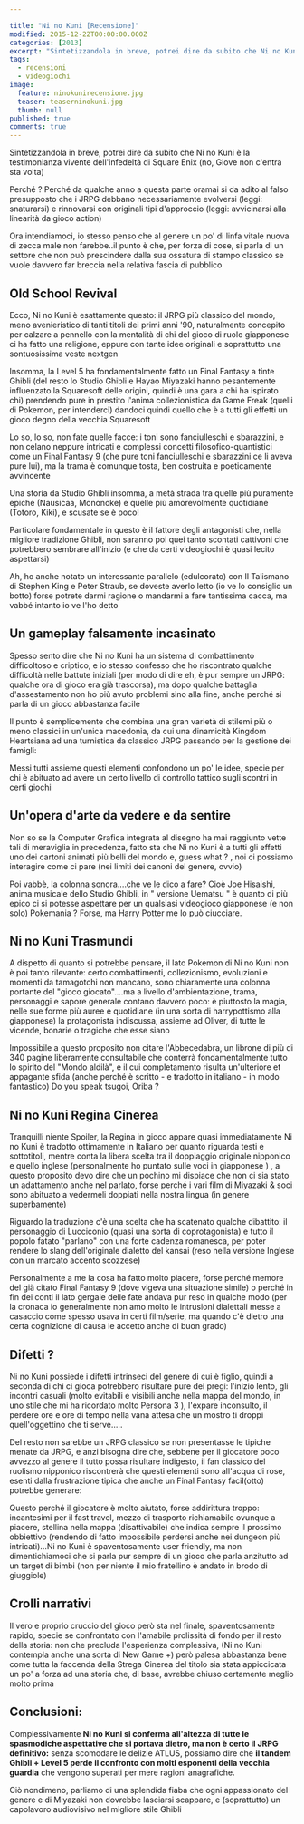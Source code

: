 ```yaml
---

title: "Ni no Kuni [Recensione]"
modified: 2015-12-22T00:00:00.000Z
categories: [2013]
excerpt: "Sintetizzandola in breve, potrei dire da subito che Ni no Kuni è la testimonianza vivente dell'..."
tags: 
  - recensioni
  - videogiochi
image: 
  feature: ninokunirecensione.jpg
  teaser: teaserninokuni.jpg
  thumb: null
published: true
comments: true
---
```


Sintetizzandola in breve, potrei dire da subito che Ni no Kuni è la testimonianza vivente dell'infedeltà di Square Enix (no, Giove non c'entra sta volta)

Perché ? Perché da qualche anno a questa parte oramai si da adito al falso presupposto che i JRPG debbano necessariamente evolversi (leggi: snaturarsi) e rinnovarsi con originali tipi d'approccio (leggi: avvicinarsi alla linearità da gioco action)

Ora intendiamoci, io stesso penso che al genere un po' di linfa vitale nuova di zecca male non farebbe..il punto è che, per forza di cose, si parla di un settore che non può prescindere dalla sua ossatura di stampo classico se vuole davvero far breccia nella relativa fascia di pubblico

## Old School Revival

Ecco, Ni no Kuni è esattamente questo: il JRPG più classico del mondo, meno avenieristico di tanti titoli dei primi anni '90, naturalmente concepito per calzare a pennello con la mentalità di chi del gioco di ruolo giapponese ci ha fatto una religione, eppure con tante idee originali e soprattutto una sontuosissima veste nextgen

Insomma, la Level 5 ha fondamentalmente fatto un Final Fantasy a tinte Ghibli (del resto lo Studio Ghibli e Hayao Miyazaki hanno pesantemente influenzato la Squaresoft delle origini, quindi è una gara a chi ha ispirato chi) prendendo pure in prestito l'anima collezionistica da Game Freak (quelli di Pokemon, per intenderci) dandoci quindi quello che è a tutti gli effetti un gioco degno della vecchia Squaresoft

Lo so, lo so, non fate quelle facce: i toni sono fanciulleschi e sbarazzini, e non celano neppure intricati e complessi concetti filosofico-quantistici come un Final Fantasy 9 (che pure toni fanciulleschi e sbarazzini ce li aveva pure lui), ma la trama è comunque tosta, ben costruita e poeticamente avvincente

Una storia da Studio Ghibli insomma, a metà strada tra quelle più puramente epiche (Nausicaa, Mononoke) e quelle più amorevolmente quotidiane (Totoro, Kiki), e scusate se è poco!

Particolare fondamentale in questo è il fattore degli antagonisti che, nella migliore tradizione Ghibli, non saranno poi quei tanto scontati cattivoni che potrebbero sembrare all'inizio (e che da certi videogiochi è quasi lecito aspettarsi)

Ah, ho anche notato un interessante parallelo (edulcorato) con Il Talismano di Stephen King e Peter Straub, se doveste averlo letto (io ve lo consiglio un botto) forse potrete darmi ragione o mandarmi a fare tantissima cacca, ma vabbé intanto io ve l'ho detto

## Un gameplay falsamente incasinato

Spesso sento dire che Ni no Kuni ha un sistema di combattimento difficoltoso e criptico, e io stesso confesso che ho riscontrato qualche difficoltà nelle battute iniziali (per modo di dire eh, è pur sempre un JRPG: qualche ora di gioco era già trascorsa), ma dopo qualche battaglia d'assestamento non ho più avuto problemi sino alla fine, anche perché si parla di un gioco abbastanza facile

Il punto è semplicemente che combina una gran varietà di stilemi più o meno classici in un'unica macedonia, da cui una dinamicità Kingdom Heartsiana ad una turnistica da classico JRPG passando per la gestione dei famigli:

Messi tutti assieme questi elementi confondono un po' le idee, specie per chi è abituato ad avere un certo livello di controllo tattico sugli scontri in certi giochi

## Un'opera d'arte da vedere e da sentire

Non so se la Computer Grafica integrata al disegno ha mai raggiunto vette tali di meraviglia in precedenza, fatto sta che Ni no Kuni è a tutti gli effetti uno dei cartoni animati più belli del mondo e, guess what ? , noi ci possiamo interagire come ci pare (nei limiti dei canoni del genere, ovvio)

Poi vabbè, la colonna sonora....che ve le dico a fare? Cioè Joe Hisaishi, anima musicale dello Studio Ghibli, in " versione Uematsu " è quanto di più epico ci si potesse aspettare per un qualsiasi videogioco giapponese (e non solo)
Pokemania ? Forse, ma Harry Potter me lo può ciucciare.

## Ni no Kuni Trasmundi

A dispetto di quanto si potrebbe pensare, il lato Pokemon di Ni no Kuni non è poi tanto rilevante: certo combattimenti, collezionismo, evoluzioni e momenti da tamagotchi non mancano, sono chiaramente una colonna portante del "gioco giocato"....ma a livello d'ambientazione, trama, personaggi e sapore generale contano davvero poco: è piuttosto la magia, nelle sue forme più auree e quotidiane (in una sorta di harrypottismo alla giapponese) la protagonista indiscussa, assieme ad Oliver, di tutte le vicende, bonarie o tragiche che esse siano

Impossibile a questo proposito non citare l'Abbecedabra, un librone di più di 340 pagine liberamente consultabile che conterrà fondamentalmente tutto lo spirito del "Mondo aldilà", e il cui completamento risulta un'ulteriore et appagante sfida (anche perché è scritto - e tradotto in italiano - in modo fantastico)
Do you speak tsugoi, Oriba ?

## Ni no Kuni Regina Cinerea

Tranquilli niente Spoiler, la Regina in gioco appare quasi immediatamente
Ni no Kuni è tradotto ottimamente in Italiano per quanto riguarda testi e sottotitoli, mentre conta la libera scelta tra il doppiaggio originale nipponico e quello inglese (personalmente ho puntato sulle voci in giapponese ) , a questo proposito devo dire che un pochino mi dispiace che non ci sia stato un adattamento anche nel parlato, forse perché i vari film di Miyazaki & soci sono abituato a vedermeli doppiati nella nostra lingua (in genere superbamente)

Riguardo la traduzione c'è una scelta che ha scatenato qualche dibattito: il personaggio di Lucciconio (quasi una sorta di coprotagonista) e tutto il popolo fatato "parlano" con una forte cadenza romanesca, per poter rendere lo slang dell'originale dialetto del kansai (reso nella versione Inglese con un marcato accento scozzese)

Personalmente a me la cosa ha fatto molto piacere, forse perché memore del già citato Final Fantasy 9 (dove vigeva una situazione simile) o perché in fin dei conti il lato gergale delle fate andava pur reso in qualche modo (per la cronaca io generalmente non amo molto le intrusioni dialettali messe a casaccio come spesso usava in certi film/serie, ma quando c'è dietro una certa cognizione di causa le accetto anche di buon grado)

## Difetti ?

Ni no Kuni possiede i difetti intrinseci del genere di cui è figlio, quindi a seconda di chi ci gioca potrebbero risultare pure dei pregi: l'inizio lento, gli incontri casuali (molto evitabili e visibili anche nella mappa del mondo, in uno stile che mi ha ricordato molto Persona 3 ), l'expare inconsulto, il perdere ore e ore di tempo nella vana attesa che un mostro ti droppi quell'oggettino che ti serve.....

Del resto non sarebbe un JRPG classico se non presentasse le tipiche menate da JRPG, e anzi bisogna dire che, sebbene per il giocatore poco avvezzo al genere il tutto possa risultare indigesto, il fan classico del ruolismo nipponico riscontrerà che questi elementi sono all'acqua di rose, esenti dalla frustrazione tipica che anche un Final Fantasy facil(otto) potrebbe generare:

Questo perché il giocatore è molto aiutato, forse addirittura troppo: incantesimi per il fast travel, mezzo di trasporto richiamabile ovunque a piacere, stellina nella mappa (disattivabile) che indica sempre il prossimo obbiettivo (rendendo di fatto impossibile perdersi anche nei dungeon più intricati)...Ni no Kuni è spaventosamente user friendly, ma non dimentichiamoci che si parla pur sempre di un gioco che parla anzitutto ad un target di bimbi (non per niente il mio fratellino è andato in brodo di giuggiole)

## Crolli narrativi

Il vero e proprio cruccio del gioco però sta nel finale, spaventosamente rapido, specie se confrontato con l'amabile prolissità di fondo per il resto della storia: non che precluda l'esperienza complessiva, (Ni no Kuni contempla anche una sorta di New Game +) però palesa abbastanza bene come tutta la faccenda della Strega Cinerea del titolo sia stata appiccicata un po' a forza ad una storia che, di base, avrebbe chiuso certamente meglio molto prima

## Conclusioni:

Complessivamente **Ni no Kuni si conferma all'altezza di tutte le spasmodiche aspettative che si portava dietro, ma non è certo il JRPG definitivo:** senza scomodare le delizie ATLUS, possiamo dire che **il tandem Ghibli + Level 5 perde  il confronto con molti esponenti della vecchia guardia** che vengono superati per mere ragioni anagrafiche.

Ciò nondimeno, parliamo di una splendida fiaba che ogni appassionato del genere e di Miyazaki non dovrebbe lasciarsi scappare, e (soprattutto) un capolavoro audiovisivo nel migliore stile Ghibli
